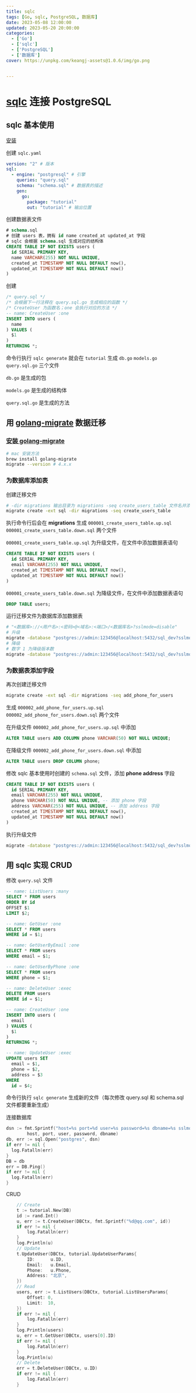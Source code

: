 ```yaml
---
title: sqlc
tags: [Go, sqlc, PostgreSQL, 数据库]
date: 2023-05-08 12:00:00
updated: 2023-05-20 20:00:00
categories: 
  - ['Go']
  - ['sqlc']
  - ['PostgreSQL']
  - ['数据库']
cover: https://unpkg.com/keangj-assets@1.0.6/img/go.png


---
```


# [sqlc](https://sqlc.dev/) 连接 PostgreSQL

## sqlc 基本使用

[安装](https://docs.sqlc.dev/en/latest/overview/install.html)

创建 `sqlc.yaml`

``` yaml
version: "2" # 版本
sql:
  - engine: "postgresql" # 引擎
    queries: "query.sql"
    schema: "schema.sql" # 数据表的描述
    gen:
      go:
        package: "tutorial"
        out: "tutorial" # 输出位置
```

创建数据表文件

``` sql
# schema.sql
# 创建 users 表，拥有 id name created_at updated_at 字段
# sqlc 会根据 schema.sql 生成对应的结构体
CREATE TABLE IF NOT EXISTS users (
  id SERIAL PRIMARY KEY,
  name VARCHAR(255) NOT NULL UNIQUE,
  created_at TIMESTAMP NOT NULL DEFAULT now(),
  updated_at TIMESTAMP NOT NULL DEFAULT now()
)
```

创建

``` sql
/* query.sql */
/* 会根据下一行注释在 query.sql.go 生成相应的函数 */
/* CreateUser 为函数名；one 会执行对应的方法 */
-- name: CreateUser :one
INSERT INTO users (
  name
) VALUES (
  $1
)
RETURNING *;
```

命令行执行 `sqlc generate` 就会在 `tutorial` 生成 `db.go`  `models.go` `query.sql.go` 三个文件

`db.go` 是生成的包

 `models.go` 是生成的结构体

`query.sql.go` 是生成的方法



## 用 [golang-migrate](https://github.com/golang-migrate/migrate) 数据迁移

### [安装 **golang-migrate**](https://github.com/golang-migrate/migrate/tree/master/cmd/migrate)

``` sh
# mac 安装方法
brew install golang-migrate
migrate --version # 4.x.x
```

### 为数据库添加表

创建迁移文件

``` sh
# -dir migrations 输出目录为 migrations -seq create_users_table 文件名并添加序列号
migrate create -ext sql -dir migrations -seq create_users_table
```

执行命令行后会在 **migrations** 生成 `000001_create_users_table.up.sql` `000001_create_users_table.down.sql` 两个文件

`000001_create_users_table.up.sql` 为升级文件，在文件中添加数据表语句

``` sql
CREATE TABLE IF NOT EXISTS users (
  id SERIAL PRIMARY KEY,
  email VARCHAR(255) NOT NULL UNIQUE,
  created_at TIMESTAMP NOT NULL DEFAULT now(),
  updated_at TIMESTAMP NOT NULL DEFAULT now()
)
```

`000001_create_users_table.down.sql` 为降级文件，在文件中添加数据表语句

``` sql
DROP TABLE users;
```



运行迁移文件为数据库添加数据表

``` sh
# "<数据库>://<用户名>:<密码>@<域名>:<端口>/<数据库名>?sslmode=disable"
# 升级
migrate -database "postgres://admin:123456@localhost:5432/sql_dev?sslmode=disable" -source "file://$(pwd)/migrations" up
# 降级
# 数字 1 为降级版本数
migrate -database "postgres://admin:123456@localhost:5432/sql_dev?sslmode=disable" -source "file://$(pwd)/migrations" down 1
```



### 为数据表添加字段

再次创建迁移文件

``` sh
migrate create -ext sql -dir migrations -seq add_phone_for_users
```

生成 `000002_add_phone_for_users.up.sql` `000002_add_phone_for_users.down.sql` 两个文件

在升级文件  `000002_add_phone_for_users.up.sql` 中添加

``` sql
ALTER TABLE users ADD COLUMN phone VARCHAR(50) NOT NULL UNIQUE;
```

在降级文件  `000002_add_phone_for_users.down.sql` 中添加

``` sql
ALTER TABLE users DROP COLUMN phone;
```

修改 sqlc 基本使用时创建的 `schema.sql` 文件，添加 **phone address** 字段

``` sql
CREATE TABLE IF NOT EXISTS users (
  id SERIAL PRIMARY KEY,
  email VARCHAR(255) NOT NULL UNIQUE,
  phone VARCHAR(50) NOT NULL UNIQUE, -- 添加 phone 字段
  address VARCHAR(255) NOT NULL UNIQUE, -- 添加 address 字段
  created_at TIMESTAMP NOT NULL DEFAULT now(),
  updated_at TIMESTAMP NOT NULL DEFAULT now()
)
```

执行升级文件

``` sh
migrate -database "postgres://admin:123456@localhost:5432/sql_dev?sslmode=disable" -source "file://$(pwd)/migrations" up
```



## 用 sqlc 实现 CRUD

修改 `query.sql` 文件

``` sql
-- name: ListUsers :many
SELECT * FROM users
ORDER BY id
OFFSET $1
LIMIT $2;

-- name: GetUser :one
SELECT * FROM users
WHERE id = $1;

-- name: GetUserByEmail :one
SELECT * FROM users
WHERE email = $1;

-- name: GetUserByPhone :one
SELECT * FROM users
WHERE phone = $1;

-- name: DeleteUser :exec
DELETE FROM users
WHERE id = $1;

-- name: CreateUser :one
INSERT INTO users (
  email
) VALUES (
  $1
)
RETURNING *;

-- name: UpdateUser :exec
UPDATE users SET
  email = $1,
  phone = $2,
  address = $3
WHERE
  id = $4;

```

命令行执行 `sqlc generate` 生成新的文件（每次修改 query.sql 和 schema.sql 文件都要重新生成）

连接数据库

``` go
dsn := fmt.Sprintf("host=%s port=%d user=%s password=%s dbname=%s sslmode=disable",
		host, port, user, password, dbname)
db, err := sql.Open("postgres", dsn)
if err != nil {
  log.Fatalln(err)
}
DB = db
err = DB.Ping()
if err != nil {
  log.Fatalln(err)
}
```

CRUD

``` go
	// Create
	t := tutorial.New(DB)
	id := rand.Int()
	u, err := t.CreateUser(DBCtx, fmt.Sprintf("%d@qq.com", id))
	if err != nil {
		log.Fatalln(err)
	}
	log.Println(u)
	// Update
	t.UpdateUser(DBCtx, tutorial.UpdateUserParams{
		ID:      u.ID,
		Email:   u.Email,
		Phone:   u.Phone,
		Address: "北京",
	})
	// Read
	users, err := t.ListUsers(DBCtx, tutorial.ListUsersParams{
		Offset: 0,
		Limit:  10,
	})
	if err != nil {
		log.Fatalln(err)
	}
	log.Println(users)
	u, err = t.GetUser(DBCtx, users[0].ID)
	if err != nil {
		log.Fatalln(err)
	}
	log.Println(u)
	// Delete
	err = t.DeleteUser(DBCtx, u.ID)
	if err != nil {
		log.Fatalln(err)
	}
```

